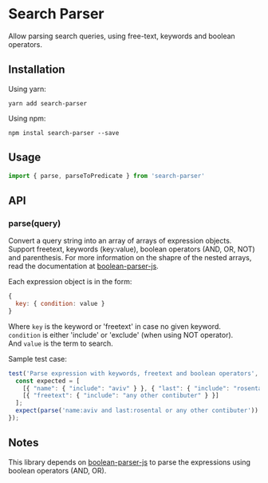 # Search Parser

Allow parsing search queries, using free-text, keywords and boolean operators.

## Installation

Using yarn:

```shell
yarn add search-parser
```

Using npm: 
```shell 
npm instal search-parser --save
```

## Usage

```javascript
import { parse, parseToPredicate } from 'search-parser'
```

## API

### parse(query)
Convert a query string into an array of arrays of expression objects.
Support freetext, keywords (key:value), boolean operators (AND, OR, NOT) and parenthesis.
For more information on the shapre of the nested arrays, read the documentation at [boolean-parser-js](https://github.com/riichard/boolean-parser-js).

Each expression object is in the form:
```javascript
{
  key: { condition: value }
}
```
Where ```key``` is the keyword or 'freetext' in case no given keyword.  
```condition``` is either 'include' or 'exclude' (when using NOT operator).  
And ```value``` is the term to search.

Sample test case:

```javascript
test('Parse expression with keywords, freetext and boolean operators', () => {
  const expected = [
    [{ "name": { "include": "aviv" } }, { "last": { "include": "rosental" } }],
    [{ "freetext": { "include": "any other contibuter" } }]
  ];
  expect(parse('name:aviv and last:rosental or any other contibuter')).toEqual(expected);
});
```



## Notes
This library depends on [boolean-parser-js](https://github.com/riichard/boolean-parser-js) to parse the expressions using boolean operators (AND, OR).
